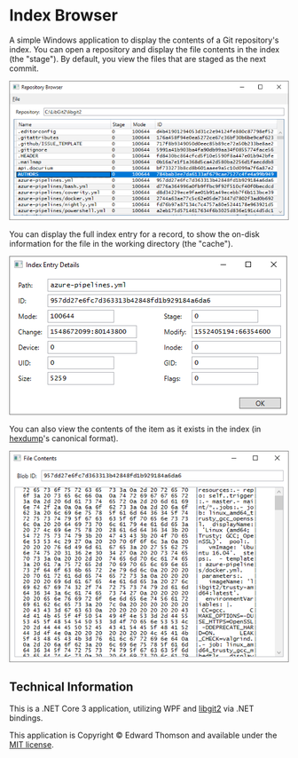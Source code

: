 # Index Browser

A simple Windows application to display the contents of a Git repository's
index.  You can open a repository and display the file contents in the index
(the "stage").  By default, you view the files that are staged as the next
commit.

![Index Browser](docs/main.png)

You can display the full index entry for a record, to show the on-disk
information for the file in the working directory (the "cache").

![Item Details](docs/details.png)

You can also view the contents of the item as it exists in the index (in
[hexdump](https://github.com/ethomson/hexdump)'s canonical format).

![Item Contents](docs/contents.png)

## Technical Information

This is a .NET Core 3 application, utilizing WPF and
[libgit2](https://libgit2.org/) via .NET bindings.

This application is Copyright &copy; Edward Thomson and available under
the [MIT license](LICENSE).
